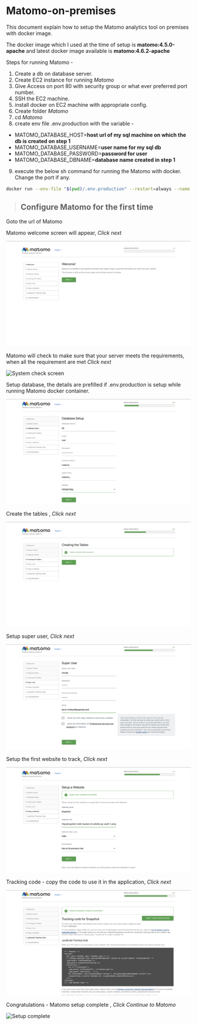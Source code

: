 # Matomo-on-premises

This document explain how to setup the Matomo analytics tool on premises with docker image.

The docker image which I used at the time of setup is **matomo:4.5.0-apache** and latest docker image available is **matomo:4.6.2-apache**

Steps for running Matomo -

1. Create a db on database server.
2. Create EC2 instance for running *Matomo*
3. Give Access on port 80 with security group or what ever preferred port number.
4. SSH the EC2 machine.
5. install docker on EC2 machine with appropriate config.
6. Create folder *Matomo*
7. cd *Matomo*
8. create env file .env.production with the variable -
  - MATOMO_DATABASE_HOST=**host url of my sql machine on which the db is created on step 1** 
  - MATOMO_DATABASE_USERNAME=**user name for my sql db**
  - MATOMO_DATABASE_PASSWORD=**password for user**
  - MATOMO_DATABASE_DBNAME=**database name created in step 1**
9. execute the below sh command for running the Matomo with docker. Change the port if any.

```sh
docker run --env-file "$(pwd)/.env.production" --restart=always --name weatherspork-matomo -p 80:80 -v "$(pwd)/data:/var/www/html" -d matomo:4.5.0-apache
```

> ## Configure Matomo for the first time

Goto the url of Matomo

Matomo welcome screen will appear, *Click next*

![Welcome screen](./images/welcome.png)

Matomo will check to make sure that your server meets the requirements, when all the requirement are met *Click next* 

![System check screen](./images/checks.png)

Setup database, the details are prefilled if .env.production is setup while running Matomo docker container.

![Database setup](./images/db.png)

Create the tables , *Click next*

![Create the table](./images/tables-message.png)

Setup super user, *Click next*

![Super user](./images/superuser.png)

Setup the first website to track, *Click next*

![First website](./images/first-website.png)

Tracking code - copy the code to use it in the application, *Click next*

![Tracking code](./images/tracking-code.png)

Congratulations - Matomo setup complete , *Click Continue to Matomo*

![Setup complete](.images/complete.png)
